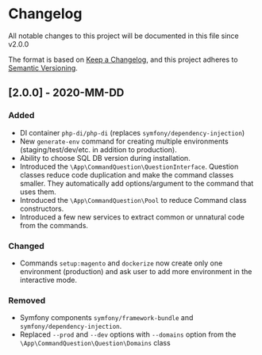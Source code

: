 # Changelog

All notable changes to this project will be documented in this file since v2.0.0

The format is based on [Keep a Changelog](https://keepachangelog.com/en/1.0.0/),
and this project adheres to [Semantic Versioning](https://semver.org/spec/v2.0.0.html).

## [2.0.0] - 2020-MM-DD

### Added

- DI container `php-di/php-di` (replaces `symfony/dependency-injection`)
- New `generate-env` command for creating multiple environments (staging/test/dev/etc. in addition to production).
- Ability to choose SQL DB version during installation.
- Introduced the `\App\CommandQuestion\QuestionInterface`. Question classes reduce code duplication
and make the command classes smaller. They automatically add options/argument to the command that uses them.
- Introduced the `\App\CommandQuestion\Pool` to reduce Command class constructors.
- Introduced a few new services to extract common or unnatural code from the commands.

### Changed

- Commands `setup:magento` and `dockerize` now create only one environment (production) and ask user to add more
environment in the interactive mode.

### Removed

- Symfony components `symfony/framework-bundle` and `symfony/dependency-injection`.
- Replaced `--prod` and `--dev` options with `--domains` option from the `\App\CommandQuestion\Question\Domains` class